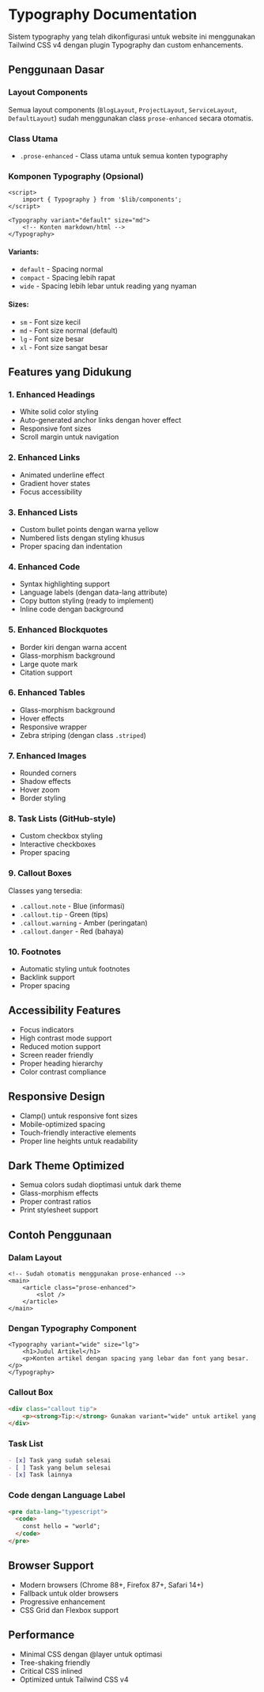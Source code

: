 # Typography Documentation

Sistem typography yang telah dikonfigurasi untuk website ini menggunakan Tailwind CSS v4 dengan plugin Typography dan custom enhancements.

## Penggunaan Dasar

### Layout Components

Semua layout components (`BlogLayout`, `ProjectLayout`, `ServiceLayout`, `DefaultLayout`) sudah menggunakan class `prose-enhanced` secara otomatis.

### Class Utama

- `.prose-enhanced` - Class utama untuk semua konten typography

### Komponen Typography (Opsional)

```svelte
<script>
	import { Typography } from '$lib/components';
</script>

<Typography variant="default" size="md">
	<!-- Konten markdown/html -->
</Typography>
```

#### Variants:

- `default` - Spacing normal
- `compact` - Spacing lebih rapat
- `wide` - Spacing lebih lebar untuk reading yang nyaman

#### Sizes:

- `sm` - Font size kecil
- `md` - Font size normal (default)
- `lg` - Font size besar
- `xl` - Font size sangat besar

## Features yang Didukung

### 1. Enhanced Headings

- White solid color styling
- Auto-generated anchor links dengan hover effect
- Responsive font sizes
- Scroll margin untuk navigation

### 2. Enhanced Links

- Animated underline effect
- Gradient hover states
- Focus accessibility

### 3. Enhanced Lists

- Custom bullet points dengan warna yellow
- Numbered lists dengan styling khusus
- Proper spacing dan indentation

### 4. Enhanced Code

- Syntax highlighting support
- Language labels (dengan data-lang attribute)
- Copy button styling (ready to implement)
- Inline code dengan background

### 5. Enhanced Blockquotes

- Border kiri dengan warna accent
- Glass-morphism background
- Large quote mark
- Citation support

### 6. Enhanced Tables

- Glass-morphism background
- Hover effects
- Responsive wrapper
- Zebra striping (dengan class `.striped`)

### 7. Enhanced Images

- Rounded corners
- Shadow effects
- Hover zoom
- Border styling

### 8. Task Lists (GitHub-style)

- Custom checkbox styling
- Interactive checkboxes
- Proper spacing

### 9. Callout Boxes

Classes yang tersedia:

- `.callout.note` - Blue (informasi)
- `.callout.tip` - Green (tips)
- `.callout.warning` - Amber (peringatan)
- `.callout.danger` - Red (bahaya)

### 10. Footnotes

- Automatic styling untuk footnotes
- Backlink support
- Proper spacing

## Accessibility Features

- Focus indicators
- High contrast mode support
- Reduced motion support
- Screen reader friendly
- Proper heading hierarchy
- Color contrast compliance

## Responsive Design

- Clamp() untuk responsive font sizes
- Mobile-optimized spacing
- Touch-friendly interactive elements
- Proper line heights untuk readability

## Dark Theme Optimized

- Semua colors sudah dioptimasi untuk dark theme
- Glass-morphism effects
- Proper contrast ratios
- Print stylesheet support

## Contoh Penggunaan

### Dalam Layout

```svelte
<!-- Sudah otomatis menggunakan prose-enhanced -->
<main>
	<article class="prose-enhanced">
		<slot />
	</article>
</main>
```

### Dengan Typography Component

```svelte
<Typography variant="wide" size="lg">
	<h1>Judul Artikel</h1>
	<p>Konten artikel dengan spacing yang lebar dan font yang besar.</p>
</Typography>
```

### Callout Box

```html
<div class="callout tip">
	<p><strong>Tip:</strong> Gunakan variant="wide" untuk artikel yang panjang.</p>
</div>
```

### Task List

```markdown
- [x] Task yang sudah selesai
- [ ] Task yang belum selesai
- [x] Task lainnya
```

### Code dengan Language Label

```html
<pre data-lang="typescript">
  <code>
    const hello = "world";
  </code>
</pre>
```

## Browser Support

- Modern browsers (Chrome 88+, Firefox 87+, Safari 14+)
- Fallback untuk older browsers
- Progressive enhancement
- CSS Grid dan Flexbox support

## Performance

- Minimal CSS dengan @layer untuk optimasi
- Tree-shaking friendly
- Critical CSS inlined
- Optimized untuk Tailwind CSS v4
